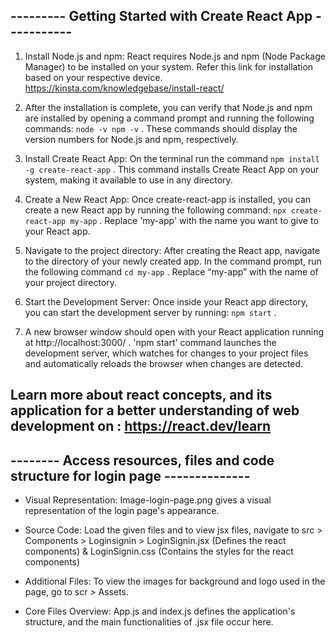 ## --------- Getting Started with Create React App -----------

1. Install Node.js and npm: React requires Node.js and npm (Node Package Manager) to be installed on your system. Refer this link for installation based on your respective device. https://kinsta.com/knowledgebase/install-react/

2. After the installation is complete, you can verify that Node.js and npm are installed by opening a command prompt and running the following commands: `node -v npm -v` . These commands should display the version numbers for Node.js and npm, respectively.

3. Install Create React App:  On the terminal run the command `npm install -g create-react-app` . This command installs Create React App on your system, making it available to use in any directory.

4. Create a New React App: Once create-react-app is installed, you can create a new React app by running the following command: `npx create-react-app my-app` . Replace 'my-app' with the name you want to give to your React app.

5. Navigate to the project directory: After creating the React app, navigate to the directory of your newly created app. In the command prompt, run the following command `cd my-app` . Replace “my-app” with the name of your project directory.

6. Start the Development Server: Once inside your React app directory, you can start the development server by running: `npm start` . 

7. A new browser window should open with your React application running at http://localhost:3000/  . 'npm start' command launches the development server, which watches for changes to your project files and automatically reloads the browser when changes are detected.

## Learn more about react concepts, and its application for a better understanding of web development on : https://react.dev/learn

## -------- Access resources, files and code structure for login page --------------

* Visual Representation: Image-login-page.png gives a visual representation of the login page's appearance.

* Source Code: Load the given files and to view jsx files, navigate to src > Components > Loginsignin > LoginSignin.jsx (Defines the react components) & LoginSignin.css (Contains the styles for the react components)

* Additional Files: To view the images for background and logo used in the page, go to scr > Assets.

* Core Files Overview:  App.js and index.js defines the application's structure, and the main functionalities of .jsx file occur here.









